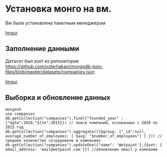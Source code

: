 # Установка монго на вм.
Вм была установлена пакетным менеджером

[Imgur](https://imgur.com/cZrhpkL)

## Заполнение данными
Датасет был взят из репозитория <https://github.com/ozlerhakan/mongodb-json-files/blob/master/datasets/companies.json>

[Imgur](https://imgur.com/gdxSF1y)

## Выборка и обновление данных
```
mongosh
use companies
db.getCollection("companies").find({"founded_year" : {"$gte":2010,"$lte":2015}}) // поиск компаний, основанных с 2010 по 2015 год
db.getCollection("companies").aggregate([{$group: {"_id":null, average_number_of_employees: { $avg: "$number_of_employees"} } }]) // среднее количество сотрудников в компаниях
db.getCollection("companies").updateOne({"name": 'Wetpaint'},{$set: { email_address: 'mail@wetpaint.com'}}) //обновление email у компании
```
